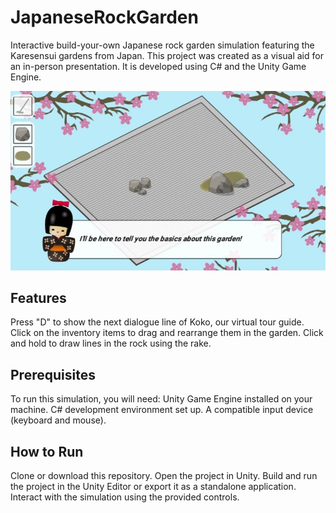# JapaneseRockGarden

Interactive build-your-own Japanese rock garden simulation featuring the Karesensui gardens from Japan. This project was created as a visual aid for an in-person presentation. It is developed using C# and the Unity Game Engine.

![Zen Garden Logo](./Zen%20Garden.jpeg)

## Features
Press "D" to show the next dialogue line of Koko, our virtual tour guide.
Click on the inventory items to drag and rearrange them in the garden.
Click and hold to draw lines in the rock using the rake.

## Prerequisites
To run this simulation, you will need:
Unity Game Engine installed on your machine.
C# development environment set up.
A compatible input device (keyboard and mouse).

## How to Run
Clone or download this repository.
Open the project in Unity.
Build and run the project in the Unity Editor or export it as a standalone application.
Interact with the simulation using the provided controls.

